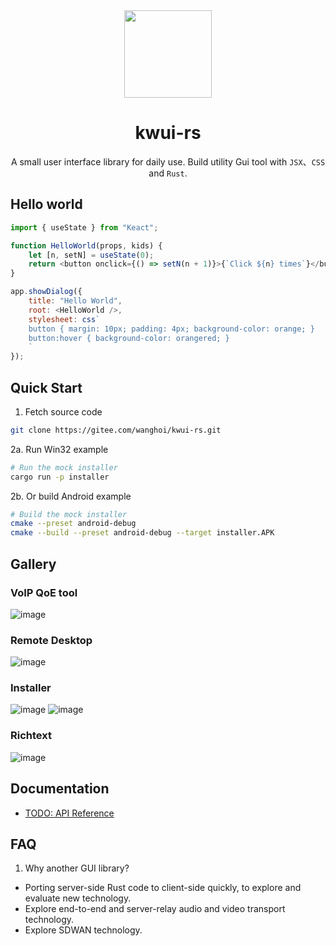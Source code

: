 <div align="center">
<img src="https://gitee.com/wanghoi/kwui/raw/master/icon.svg" height="140px" />

# kwui-rs

A small user interface library for daily use.
Build utility Gui tool with `JSX`、`CSS` and `Rust`.

</div>

## Hello world

```javascript
import { useState } from "Keact";

function HelloWorld(props, kids) {
    let [n, setN] = useState(0);
    return <button onclick={() => setN(n + 1)}>{`Click ${n} times`}</button>;
}

app.showDialog({
    title: "Hello World",
	root: <HelloWorld />,
	stylesheet: css`
	button { margin: 10px; padding: 4px; background-color: orange; }
	button:hover { background-color: orangered; }
    `
});
```

## Quick Start

1. Fetch source code
```bash
git clone https://gitee.com/wanghoi/kwui-rs.git
```
2a. Run Win32 example
```bash
# Run the mock installer 
cargo run -p installer
```
2b. Or build Android example
```bash
# Build the mock installer 
cmake --preset android-debug
cmake --build --preset android-debug --target installer.APK
```

## Gallery

### VoIP QoE tool
![image](docs/VoIPTool.png)

### Remote Desktop
![image](docs/KuDesk.jpg)

### Installer
![image](docs/installer.png)
![image](docs/installer-android.jpg)

### Richtext
![image](docs/richtext-android.jpg)


## Documentation
- [TODO: API Reference](https://github.com/wanghoi/kwui-rs/wikis)

## FAQ

1. Why another GUI library?
- Porting server-side Rust code to client-side quickly, to explore and evaluate new technology.
- Explore end-to-end and server-relay audio and video transport technology.
- Explore SDWAN technology.
